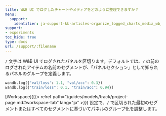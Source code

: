 ```yaml
---
title: W&B UI でログしたチャートやメディアをどのように整理できますか？
menu:
  support:
    identifier: ja-support-kb-articles-organize_logged_charts_media_wb_ui
support:
- experiments
toc_hide: true
type: docs
url: /support/:filename
---
```


`/` 文字は W&B UI でログされたパネルを区切ります。デフォルトでは、`/` の前のログされたアイテムの名前のセグメントが、「パネルセクション」として知られるパネルのグループを定義します。

```python
wandb.log({"val/loss": 1.1, "val/acc": 0.3})
wandb.log({"train/loss": 0.1, "train/acc": 0.94})
```

[Workspace]({{< relref path="/guides/models/track/project-page.md#workspace-tab" lang="ja" >}}) 設定で、`/` で区切られた最初のセグメントまたはすべてのセグメントに基づいてパネルのグループ化を調整します。
